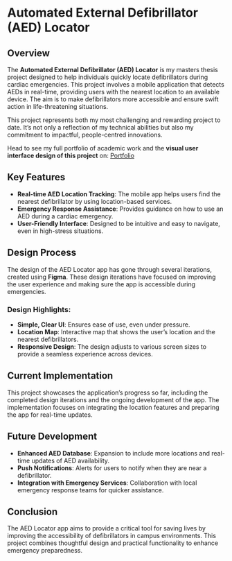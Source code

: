 # Automated External Defibrillator (AED) Locator

## Overview
The **Automated External Defibrillator (AED) Locator** is my masters thesis project designed to help individuals quickly locate defibrillators during cardiac emergencies. This project involves a mobile application that detects AEDs in real-time, providing users with the nearest location to an available device. The aim is to make defibrillators more accessible and ensure swift action in life-threatening situations.

This project represents both my most challenging and rewarding project to date. It’s not only a reflection of my technical abilities but also my commitment to impactful, people-centred innovations.

Head to see my full portfolio of academic work and the **visual user interface design of this project** on: [Portfolio](https://alejandrap2008.wixsite.com/portfolio/portfolio)

## Key Features
- **Real-time AED Location Tracking**: The mobile app helps users find the nearest defibrillator by using location-based services.
- **Emergency Response Assistance**: Provides guidance on how to use an AED during a cardiac emergency.
- **User-Friendly Interface**: Designed to be intuitive and easy to navigate, even in high-stress situations.

## Design Process
The design of the AED Locator app has gone through several iterations, created using **Figma**. These design iterations have focused on improving the user experience and making sure the app is accessible during emergencies.

### Design Highlights:
- **Simple, Clear UI**: Ensures ease of use, even under pressure.
- **Location Map**: Interactive map that shows the user’s location and the nearest defibrillators.
- **Responsive Design**: The design adjusts to various screen sizes to provide a seamless experience across devices.

## Current Implementation
This project showcases the application’s progress so far, including the completed design iterations and the ongoing development of the app. The implementation focuses on integrating the location features and preparing the app for real-time updates.

## Future Development
- **Enhanced AED Database**: Expansion to include more locations and real-time updates of AED availability.
- **Push Notifications**: Alerts for users to notify when they are near a defibrillator.
- **Integration with Emergency Services**: Collaboration with local emergency response teams for quicker assistance.

## Conclusion
The AED Locator app aims to provide a critical tool for saving lives by improving the accessibility of defibrillators in campus environments. This project combines thoughtful design and practical functionality to enhance emergency preparedness.
